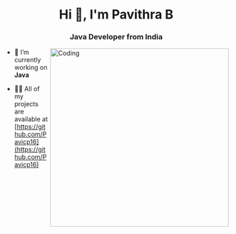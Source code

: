 
<h1 align="center">Hi 👋, I'm Pavithra B</h1>
<h3 align="center">Java Developer from India</h3>
<img align="right" alt="Coding" width="400" src="https://camo.githubusercontent.com/c1dcb74cc1c1835b1d716f5051499a2814c683c806b15f04b0eba492863703e9/68747470733a2f2f63646e2e6472696262626c652e636f6d2f75736572732f3733303730332f73637265656e73686f74732f363538313234332f6176656e746f2e676966">



- 🔭 I’m currently working on **Java**

- 👨‍💻 All of my projects are available at [https://github.com/Pavicp16](https://github.com/Pavicp16)

